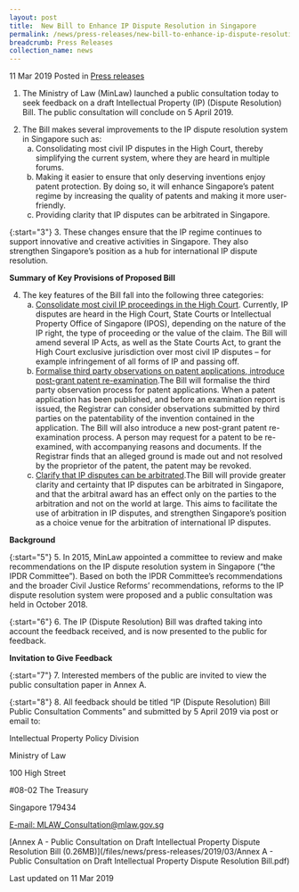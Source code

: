 ```yaml
---
layout: post
title:  New Bill to Enhance IP Dispute Resolution in Singapore
permalink: /news/press-releases/new-bill-to-enhance-ip-dispute-resolution-in-singapore
breadcrumb: Press Releases
collection_name: news
---
```



11 Mar 2019 Posted in [Press releases](/news/press-releases)

1. The Ministry of Law (MinLaw) launched a public consultation today to seek feedback on a draft Intellectual Property (IP) (Dispute Resolution) Bill. The public consultation will conclude on 5 April 2019.


<ol start="2">
<li>The Bill makes several improvements to the IP dispute resolution system in Singapore such as:
<ol style="list-style-type: lower-alpha;">
<li>Consolidating most civil IP disputes in the High Court, thereby simplifying the current system, where they are heard in multiple forums.</li>
<li> Making it easier to ensure that only deserving inventions enjoy patent protection. By doing so, it will enhance Singapore’s patent regime by increasing the quality of patents and making it more user-friendly.  </li>
<li>Providing clarity that IP disputes can be arbitrated in Singapore.</li>
</ol>
</li>
</ol>

{:start="3"}
3. These changes ensure that the IP regime continues to support innovative and creative activities in Singapore. They also strengthen Singapore’s position as a hub for international IP dispute resolution.

**Summary of Key Provisions of Proposed Bill**

<ol start="4">
<li>The key features of the Bill fall into the following three categories:

<ol style="list-style-type: lower-alpha;">
<li><u>Consolidate most civil IP proceedings in the High Court</u>. Currently, IP disputes are heard in the High Court, State Courts or Intellectual Property Office of Singapore (IPOS), depending on the nature of the IP right, the type of proceeding or the value of the claim. The Bill will amend several IP Acts, as well as the State Courts Act, to grant the High Court exclusive jurisdiction over most civil IP disputes – for example infringement of all forms of IP and passing off.</li>

<li><u>Formalise third party observations on patent applications, introduce post-grant patent re-examination</u>.The Bill will formalise the third party observation process for patent applications. When a patent application has been published, and before an examination report is issued, the Registrar can consider observations submitted by third parties on the patentability of the invention contained in the application. The Bill will also introduce a new post-grant patent re-examination process. A person may request for a patent to be re-examined, with accompanying reasons and documents. If the Registrar finds that an alleged ground is made out and not resolved by the proprietor of the patent, the patent may be revoked. </li>
<li><u>Clarify that IP disputes can be arbitrated</u>.The Bill will provide greater clarity and certainty that IP disputes can be arbitrated in Singapore, and that the arbitral award has an effect only on the parties to the arbitration and not on the world at large. This aims to facilitate the use of arbitration in IP disputes, and strengthen Singapore’s position as a choice venue for the arbitration of international IP disputes.</li>
</ol>

</li>
</ol>

**Background**

{:start="5"}
5. In 2015, MinLaw appointed a committee to review and make recommendations on the IP dispute resolution system in Singapore (“the IPDR Committee”). Based on both the IPDR Committee’s recommendations and the broader Civil Justice Reforms’ recommendations, reforms to the IP dispute resolution system were proposed and a public consultation was held in October 2018.

{:start="6"}
6. The IP (Dispute Resolution) Bill was drafted taking into account the feedback received, and is now presented to the public for feedback.

**Invitation to Give Feedback**

{:start="7"}
7. Interested members of the public are invited to view the public consultation paper in Annex A.

{:start="8"}
8. All feedback should be titled “IP (Dispute Resolution) Bill Public Consultation Comments” and submitted by 5 April 2019 via post or email to:


<p class="address-centered">Intellectual Property Policy Division </p>  
<p class="address-centered">Ministry of Law </p>  
<p class="address-centered">100 High Street  </p> 
<p class="address-centered">#08-02 The Treasury </p> 
<p class="address-centered">Singapore 179434 </p>  
<p class="address-centered"><a href="mailto:MLAW_Consultation@mlaw.gov.sg">E-mail: MLAW_Consultation@mlaw.gov.sg</a></p>


[Annex A - Public Consultation on Draft Intellectual Property Dispute Resolution Bill (0.26MB)](/files/news/press-releases/2019/03/Annex A - Public Consultation on Draft Intellectual Property Dispute Resolution Bill.pdf)

<p class="right-side-updated">Last updated on 11 Mar 2019</p>
